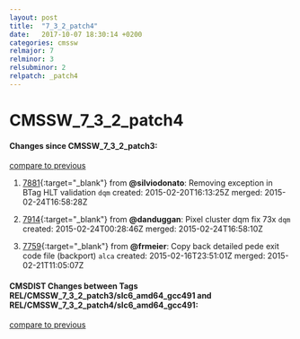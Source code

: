 ```yaml
---
layout: post
title:  "7_3_2_patch4"
date:   2017-10-07 18:30:14 +0200
categories: cmssw
relmajor: 7
relminor: 3
relsubminor: 2
relpatch: _patch4
---
```


# CMSSW_7_3_2_patch4
#### Changes since CMSSW_7_3_2_patch3:

[compare to previous](https://github.com/cms-sw/cmssw/compare/CMSSW_7_3_2_patch3...CMSSW_7_3_2_patch4)



1. [7881](http://github.com/cms-sw/cmssw/pull/7881){:target="_blank"}  from **@silviodonato**: Removing exception in BTag HLT validation `dqm`  created: 2015-02-20T16:13:25Z merged: 2015-02-24T16:58:28Z

1. [7914](http://github.com/cms-sw/cmssw/pull/7914){:target="_blank"}  from **@danduggan**: Pixel cluster dqm fix 73x `dqm`  created: 2015-02-24T00:28:46Z merged: 2015-02-24T16:58:10Z

1. [7759](http://github.com/cms-sw/cmssw/pull/7759){:target="_blank"}  from **@frmeier**: Copy back detailed pede exit code file (backport) `alca`  created: 2015-02-16T23:51:01Z merged: 2015-02-21T11:05:07Z

#### CMSDIST Changes between Tags REL/CMSSW_7_3_2_patch3/slc6_amd64_gcc491 and REL/CMSSW_7_3_2_patch4/slc6_amd64_gcc491:

[compare to previous](https://github.com/cms-sw/cmsdist/compare/REL/CMSSW_7_3_2_patch3/slc6_amd64_gcc491...REL/CMSSW_7_3_2_patch4/slc6_amd64_gcc491)


